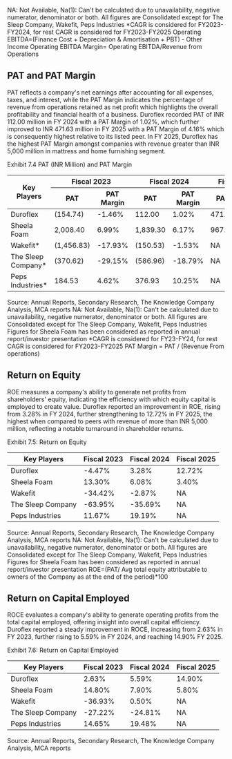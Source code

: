 NA: Not Available, Na(1): Can't be calculated due to unavailability, negative numerator, denominator or both.
All figures are Consolidated except for The Sleep Company, Wakefit, Peps Industries
*CAGR is considered for FY2023-FY2024, for rest CAGR is considered for FY2023-FY2025
Operating EBITDA=(Finance Cost + Depreciation & Amortisation + PBT) - Other Income
Operating EBITDA Margin= Operating EBITDA/Revenue from Operations

## PAT and PAT Margin

PAT reflects a company's net earnings after accounting for all expenses, taxes, and interest, while the PAT Margin indicates the percentage of revenue from operations retained as net profit which highlights the overall profitability and financial health of a business. Duroflex recorded PAT of INR 112.00 million in FY 2024 with a PAT Margin of 1.02%, which further improved to INR 471.63 million in FY 2025 with a PAT Margin of 4.16% which is consequently highest relative to its listed peer. In FY 2025, Duroflex has the highest PAT Margin amongst companies with revenue greater than INR 5,000 million in mattress and home furnishing segment.

Exhibit 7.4 PAT (INR Million) and PAT Margin

<table><thead><tr><th rowspan="2">Key Players</th><th colspan="2">Fiscal 2023</th><th colspan="2">Fiscal 2024</th><th colspan="2">Fiscal 2025</th><th rowspan="2">CAGR 2023-2025</th></tr><tr><th>PAT</th><th>PAT Margin</th><th>PAT</th><th>PAT Margin</th><th>PAT</th><th>PAT Margin</th></tr></thead><tbody><tr><td>Duroflex</td><td>(154.74)</td><td>-1.46%</td><td>112.00</td><td>1.02%</td><td>471.63</td><td>4.16%</td><td>Na(1)</td></tr><tr><td>Sheela Foam</td><td>2,008.40</td><td>6.99%</td><td>1,839.30</td><td>6.17%</td><td>967.00</td><td>2.81%</td><td>-30.61%</td></tr><tr><td>Wakefit*</td><td>(1,456.83)</td><td>-17.93%</td><td>(150.53)</td><td>-1.53%</td><td>NA</td><td>NA</td><td>-89.67%</td></tr><tr><td>The Sleep Company*</td><td>(370.62)</td><td>-29.15%</td><td>(586.96)</td><td>-18.79%</td><td>NA</td><td>NA</td><td>58.37%</td></tr><tr><td>Peps Industries*</td><td>184.53</td><td>4.62%</td><td>376.93</td><td>10.25%</td><td>NA</td><td>NA</td><td>104.27%</td></tr></tbody></table>

Source: Annual Reports, Secondary Research, The Knowledge Company Analysis, MCA reports
NA: Not Available, Na(1): Can't be calculated due to unavailability, negative numerator, denominator or both.
All figures are Consolidated except for The Sleep Company, Wakefit, Peps Industries
Figures for Sheela Foam has been considered as reported in annual report/investor presentation
*CAGR is considered for FY23-FY24, for rest CAGR is considered for FY2023-FY2025
PAT Margin = PAT / (Revenue From operations)

## Return on Equity

ROE measures a company's ability to generate net profits from shareholders' equity, indicating the efficiency with which equity capital is employed to create value. Duroflex reported an improvement in ROE, rising from 3.28% in FY 2024, further strengthening to 12.72% in FY 2025, the highest when compared to peers with revenue of more than INR 5,000 million, reflecting a notable turnaround in shareholder returns.

Exhibit 7.5: Return on Equity

<table><thead><tr><th>Key Players</th><th>Fiscal 2023</th><th>Fiscal 2024</th><th>Fiscal 2025</th></tr></thead><tbody><tr><td>Duroflex</td><td>-4.47%</td><td>3.28%</td><td>12.72%</td></tr><tr><td>Sheela Foam</td><td>13.30%</td><td>6.08%</td><td>3.40%</td></tr><tr><td>Wakefit</td><td>-34.42%</td><td>-2.87%</td><td>NA</td></tr><tr><td>The Sleep Company</td><td>-63.95%</td><td>-35.69%</td><td>NA</td></tr><tr><td>Peps Industries</td><td>11.67%</td><td>19.19%</td><td>NA</td></tr></tbody></table>

Source: Annual Reports, Secondary Research, The Knowledge Company Analysis, MCA reports
NA: Not Available, Na(1): Can't be calculated due to unavailability, negative numerator, denominator or both.
All figures are Consolidated except for The Sleep Company, Wakefit, Peps Industries
Figures for Sheela Foam has been considered as reported in annual report/investor presentation
ROE=(PAT/ Avg total equity attributable to owners of the Company as at the end of the period)*100

## Return on Capital Employed

ROCE evaluates a company's ability to generate operating profits from the total capital employed, offering insight into overall capital efficiency. Duroflex reported a steady improvement in ROCE, increasing from 2.63% in FY 2023, further rising to 5.59% in FY 2024, and reaching 14.90% FY 2025.

Exhibit 7.6: Return on Capital Employed

<table><thead><tr><th>Key Players</th><th>Fiscal 2023</th><th>Fiscal 2024</th><th>Fiscal 2025</th></tr></thead><tbody><tr><td>Duroflex</td><td>2.63%</td><td>5.59%</td><td>14.90%</td></tr><tr><td>Sheela Foam</td><td>14.80%</td><td>7.90%</td><td>5.80%</td></tr><tr><td>Wakefit</td><td>-36.93%</td><td>0.50%</td><td>NA</td></tr><tr><td>The Sleep Company</td><td>-27.22%</td><td>-24.81%</td><td>NA</td></tr><tr><td>Peps Industries</td><td>14.65%</td><td>19.48%</td><td>NA</td></tr></tbody></table>

Source: Annual Reports, Secondary Research, The Knowledge Company Analysis, MCA reports